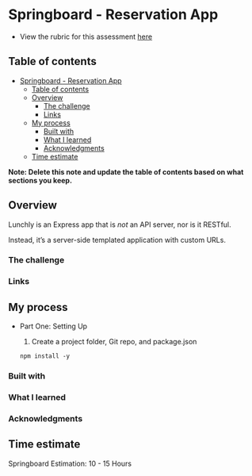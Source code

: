 # Springboard - Reservation App

- View the rubric for this assessment [here](https://storage.googleapis.com/hatchways.appspot.com/employers/springboard/student_rubrics/Broken%20App%20-%20Student%20Guide.pdf)

## Table of contents

- [Springboard - Reservation App](#springboard---reservation-app)
  - [Table of contents](#table-of-contents)
  - [Overview](#overview)
    - [The challenge](#the-challenge)
    - [Links](#links)
  - [My process](#my-process)
    - [Built with](#built-with)
    - [What I learned](#what-i-learned)
    - [Acknowledgments](#acknowledgments)
  - [Time estimate](#time-estimate)

**Note: Delete this note and update the table of contents based on what sections you keep.**

## Overview

Lunchly is an Express app that is *not* an API server, nor is it RESTful.

Instead, it’s a server-side templated application with custom URLs.

### The challenge

### Links

## My process

- Part One: Setting Up

  1. Create a project folder, Git repo, and package.json

  `npm install -y`

### Built with

### What I learned

### Acknowledgments

## Time estimate

Springboard Estimation: 10 - 15 Hours
